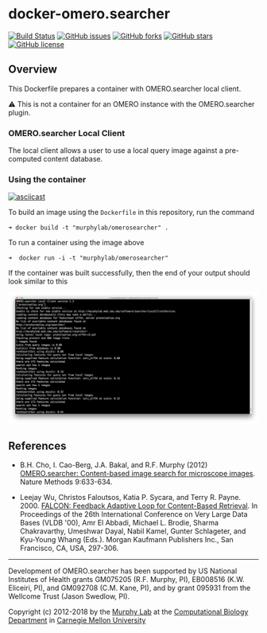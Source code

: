 # docker-omero.searcher

[![Build Status](https://travis-ci.org/icaoberg/docker-omero.searcher.svg?branch=master)](https://travis-ci.org/icaoberg/docker-omero.searcher)
[![GitHub issues](https://img.shields.io/github/issues/icaoberg/docker-omero.searcher.svg)](https://github.com/icaoberg/docker-omero.searcher/issues)
[![GitHub forks](https://img.shields.io/github/forks/icaoberg/docker-omero.searcher.svg)](https://github.com/icaoberg/docker-omero.searcher/network)
[![GitHub stars](https://img.shields.io/github/stars/icaoberg/docker-omero.searcher.svg)](https://github.com/icaoberg/docker-omero.searcher/stargazers)
[![GitHub license](https://img.shields.io/badge/license-GPLv3-blue.svg)](https://raw.githubusercontent.com/icaoberg/docker-omero.searcher/master/LICENSE)

## Overview

This Dockerfile prepares a container with OMERO.searcher local client. 

:warning: This is not a container for an OMERO instance with the OMERO.searcher plugin.

### OMERO.searcher Local Client

The local client allows a user to use a local query image against a pre-computed content database.

### Using the container

[![asciicast](https://asciinema.org/a/216275.svg)](https://asciinema.org/a/216275)

To build an image using the `Dockerfile` in this repository, run the command

```
➜ docker build -t "murphylab/omerosearcher" .
```

To run a container using the image above

```
➜  docker run -i -t "murphylab/omerosearcher"
```

If the container was built successfully, then the end of your output should look similar to this

![OMERO.searcher local client](/images/local.png)

## References

* B.H. Cho, I. Cao-Berg, J.A. Bakal, and R.F. Murphy (2012) [OMERO.searcher: Content-based image search for microscope images](https://www.nature.com/articles/nmeth.2086). Nature Methods 9:633-634.

* Leejay Wu, Christos Faloutsos, Katia P. Sycara, and Terry R. Payne. 2000. [FALCON: Feedback Adaptive Loop for Content-Based Retrieval](http://www.cs.cmu.edu/~christos/PUBLICATIONS/vldb2k-falcon.pdf). In Proceedings of the 26th International Conference on Very Large Data Bases (VLDB '00), Amr El Abbadi, Michael L. Brodie, Sharma Chakravarthy, Umeshwar Dayal, Nabil Kamel, Gunter Schlageter, and Kyu-Young Whang (Eds.). Morgan Kaufmann Publishers Inc., San Francisco, CA, USA, 297-306.

---

Development of OMERO.searcher has been supported by US National Institutes of Health grants GM075205 (R.F. Murphy, PI), EB008516 (K.W. Eliceiri, PI), and GM092708 (C.M. Kane, PI), and by grant 095931 from the Wellcome Trust (Jason Swedlow, PI).

Copyright (c) 2012-2018 by the [Murphy Lab](http://murphylab.web.cmu.edu) at the [Computational Biology Department](http://www.cbd.cmu.edu) in [Carnegie Mellon University](http://www.cmu.edu)
